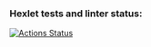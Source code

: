 ### Hexlet tests and linter status:
[![Actions Status](https://github.com/shkrobadasha/frontend-project-12/actions/workflows/hexlet-check.yml/badge.svg)](https://github.com/shkrobadasha/frontend-project-12/actions)